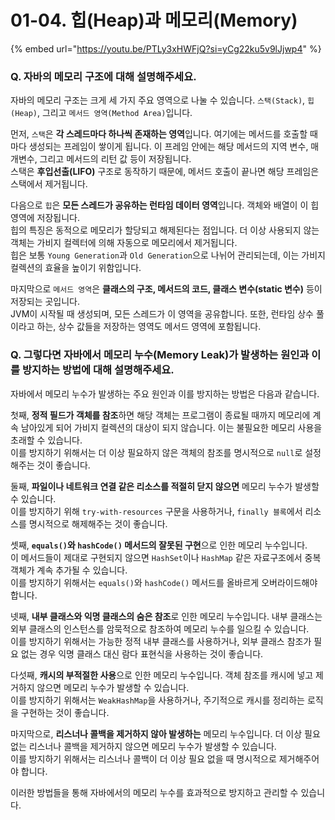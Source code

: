 # 01-04. 힙(Heap)과 메모리(Memory)

{% embed url="https://youtu.be/PTLy3xHWFjQ?si=yCg22ku5v9lJjwp4" %}

### Q. 자바의 메모리 구조에 대해 설명해주세요.

자바의 메모리 구조는 크게 세 가지 주요 영역으로 나눌 수 있습니다. `스택(Stack)`, `힙(Heap)`, 그리고 `메서드 영역(Method Area)`입니다.

먼저, `스택`은 **각 스레드마다 하나씩 존재하는 영역**입니다. 여기에는 메서드를 호출할 때마다 생성되는 프레임이 쌓이게 됩니다. 이 프레임 안에는 해당 메서드의 지역 변수, 매개변수, 그리고 메서드의 리턴 값 등이 저장됩니다.\
스택은 **후입선출(LIFO)** 구조로 동작하기 때문에, 메서드 호출이 끝나면 해당 프레임은 스택에서 제거됩니다.

다음으로 `힙`은 **모든 스레드가 공유하는 런타임 데이터 영역**입니다. 객체와 배열이 이 힙 영역에 저장됩니다.\
힙의 특징은 동적으로 메모리가 할당되고 해제된다는 점입니다. 더 이상 사용되지 않는 객체는 가비지 컬렉터에 의해 자동으로 메모리에서 제거됩니다.\
힙은 보통 `Young Generation`과 `Old Generation`으로 나뉘어 관리되는데, 이는 가비지 컬렉션의 효율을 높이기 위함입니다.

마지막으로 `메서드 영역`은 **클래스의 구조, 메서드의 코드, 클래스 변수(static 변수)** 등이 저장되는 곳입니다.\
JVM이 시작될 때 생성되며, 모든 스레드가 이 영역을 공유합니다. 또한, 런타임 상수 풀이라고 하는, 상수 값들을 저장하는 영역도 메서드 영역에 포함됩니다.



### Q. 그렇다면 자바에서 메모리 누수(Memory Leak)가 발생하는 원인과 이를 방지하는 방법에 대해 설명해주세요.

자바에서 메모리 누수가 발생하는 주요 원인과 이를 방지하는 방법은 다음과 같습니다.

첫째, **정적 필드가 객체를 참조**하면 해당 객체는 프로그램이 종료될 때까지 메모리에 계속 남아있게 되어 가비지 컬렉션의 대상이 되지 않습니다. 이는 불필요한 메모리 사용을 초래할 수 있습니다.\
이를 방지하기 위해서는 더 이상 필요하지 않은 객체의 참조를 명시적으로 `null`로 설정해주는 것이 좋습니다.

둘째, **파일이나 네트워크 연결 같은 리소스를 적절히 닫지 않으면** 메모리 누수가 발생할 수 있습니다.\
이를 방지하기 위해 `try-with-resources` 구문을 사용하거나, `finally 블록`에서 리소스를 명시적으로 해제해주는 것이 좋습니다.

셋째, **`equals()`와 `hashCode()` 메서드의 잘못된 구현**으로 인한 메모리 누수입니다.\
이 메서드들이 제대로 구현되지 않으면 `HashSet`이나 `HashMap` 같은 자료구조에서 중복 객체가 계속 추가될 수 있습니다.\
이를 방지하기 위해서는 `equals()`와 `hashCode()` 메서드를 올바르게 오버라이드해야 합니다.

넷째, **내부 클래스와 익명 클래스의 숨은 참조**로 인한 메모리 누수입니다. 내부 클래스는 외부 클래스의 인스턴스를 암묵적으로 참조하여 메모리 누수를 일으킬 수 있습니다.\
이를 방지하기 위해서는 가능한 정적 내부 클래스를 사용하거나, 외부 클래스 참조가 필요 없는 경우 익명 클래스 대신 람다 표현식을 사용하는 것이 좋습니다.

다섯째, **캐시의 부적절한 사용**으로 인한 메모리 누수입니다. 객체 참조를 캐시에 넣고 제거하지 않으면 메모리 누수가 발생할 수 있습니다.\
이를 방지하기 위해서는 `WeakHashMap`을 사용하거나, 주기적으로 캐시를 정리하는 로직을 구현하는 것이 좋습니다.

마지막으로, **리스너나 콜백을 제거하지 않아 발생하는** 메모리 누수입니다. 더 이상 필요 없는 리스너나 콜백을 제거하지 않으면 메모리 누수가 발생할 수 있습니다.\
이를 방지하기 위해서는 리스너나 콜백이 더 이상 필요 없을 때 명시적으로 제거해주어야 합니다.

이러한 방법들을 통해 자바에서의 메모리 누수를 효과적으로 방지하고 관리할 수 있습니다.
